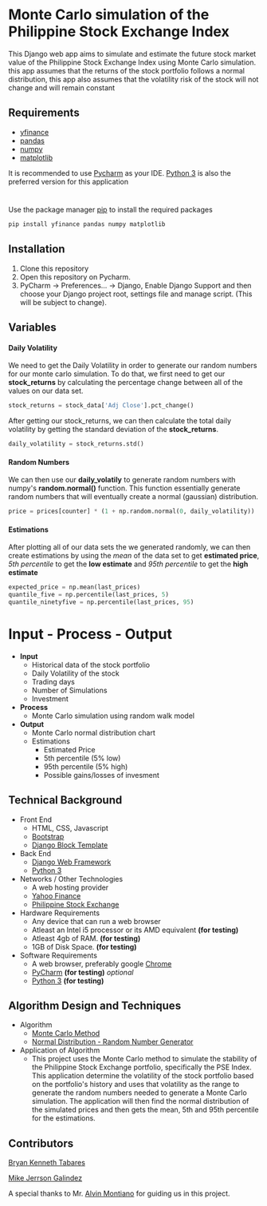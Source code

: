 # Monte Carlo simulation of the Philippine Stock Exchange Index

This Django web app aims to simulate and estimate the future stock market value of the Philippine Stock Exchange Index using Monte Carlo simulation. this app assumes that the returns of the stock portfolio follows a normal distribution, this app also assumes that the volatility risk of the stock will not change and will remain constant

## Requirements
* [yfinance](https://pypi.org/project/yfinance/)
* [pandas](https://pypi.org/project/pandas/)
* [numpy](https://numpy.org/)
* [matplotlib](https://matplotlib.org/)

It is recommended to use [Pycharm](https://www.jetbrains.com/pycharm/) as your IDE. [Python 3](https://www.python.org/downloads/) is also the preferred version for this application
#
Use the package manager [pip](https://pip.pypa.io/en/stable/) to install the required packages

```bash
pip install yfinance pandas numpy matplotlib
```
## Installation
1. Clone this repository
2. Open this repository on Pycharm.
3. PyCharm -> Preferences... -> Django, Enable Django Support and then choose your Django project root, settings file and manage script. (This will be subject to change).

## Variables
#### Daily Volatility
 We need to get the Daily Volatility in order to generate our random numbers for our monte carlo simulation. To do that, we first need to get our **stock_returns** by calculating the percentage change between all of the values on our data set.
```python
stock_returns = stock_data['Adj Close'].pct_change()
```
After getting our stock_returns, we can then calculate the total daily volatility by getting the standard deviation of the **stock_returns**.
```python
daily_volatility = stock_returns.std()
```
#### Random Numbers
We can then use our **daily_volatily** to generate random numbers with numpy's **random.normal()** function. This function essentially generate random numbers that will eventually create a normal (gaussian) distribution.
```python
price = prices[counter] * (1 + np.random.normal(0, daily_volatility))
```
#### Estimations
After plotting all of our data sets the we generated randomly, we can then create estimations by using the *mean* of the data set to get **estimated price**, *5th percentile* to get the **low estimate** and *95th percentile* to get the **high estimate**
```python
expected_price = np.mean(last_prices)
quantile_five = np.percentile(last_prices, 5)
quantile_ninetyfive = np.percentile(last_prices, 95)
```
# Input - Process - Output
* **Input**
  * Historical data of the stock portfolio
  * Daily Volatility of the stock
  * Trading days
  * Number of Simulations
  * Investment
* **Process**
  * Monte Carlo simulation using random walk model
* **Output**
   * Monte Carlo normal distribution chart
   * Estimations
     - Estimated Price
     - 5th percentile (5% low)
     - 95th percentile (5% high)
     - Possible gains/losses of invesment

## Technical Background
* Front End
  * HTML, CSS, Javascript
  * [Bootstrap](https://getbootstrap.com/)
  * [Django Block Template](https://docs.djangoproject.com/en/4.0/ref/templates/language/)
* Back End
  * [Django Web Framework](https://www.djangoproject.com/)
  * [Python 3](https://www.python.org/downloads/)
* Networks / Other Technologies
  * A web hosting provider
  * [Yahoo Finance](https://finance.yahoo.com/)
  * [Philippine Stock Exchange](https://www.pse.com.ph/)
* Hardware Requirements
  * Any device that can run a web browser
  * Atleast an Intel i5 processor or its AMD equivalent **(for testing)**
  * Atleast 4gb of RAM. **(for testing)**
  * 1GB of Disk Space. **(for testing)**
* Software Requirements
  * A web browser, preferably google [Chrome](https://www.google.com/intl/en_ph/chrome/)
  * [PyCharm](https://www.jetbrains.com/pycharm/)  **(for testing)** *optional*
  * [Python 3](https://www.python.org/downloads/) **(for testing)** 

## Algorithm Design and Techniques	
* Algorithm
  * [Monte Carlo Method](https://www.investopedia.com/terms/m/montecarlosimulation.asp)
  * [Normal Distribution - Random Number Generator](https://numpy.org/doc/stable/reference/random/generated/numpy.random.normal.html)
* Application of Algorithm	
  * This project uses the Monte Carlo method to simulate the stability of the Philippine Stock Exchange portfolio, specifically the PSE Index. This application determine the volatility of the stock portfolio based on the portfolio's history and uses that volatility as the range to generate the random numbers needed to generate a Monte Carlo simulation. The application will then find the normal distribution of the simulated prices
and then gets the mean, 5th and 95th percentile for the estimations.

## Contributors
[Bryan Kenneth Tabares](https://github.com/abaddon431/)

[Mike Jerrson Galindez](https://github.com/miker-bice/)

A special thanks to Mr. [Alvin Montiano](https://github.com/ALVIN0109/) for guiding us in this project.

